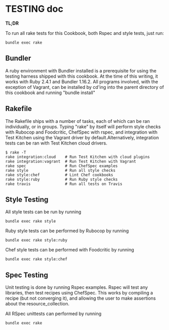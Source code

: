 TESTING doc
========================

**TL;DR**

To run all rake tests for this Cookbook, both Rspec and style tests, just run:
```
bundle exec rake
```

Bundler
-------
A ruby environment with Bundler installed is a prerequisite for using
the testing harness shipped with this cookbook. At the time of this
writing, it works with Ruby 2.4.1 and Bundler 1.16.2. All programs
involved, with the exception of Vagrant, can be installed by cd'ing
into the parent directory of this cookbook and running "bundle install"

Rakefile
--------
The Rakefile ships with a number of tasks, each of which can be ran
individually, or in groups. Typing "rake" by itself will perform style
checks with Rubocop and Foodcritic, ChefSpec with rspec, and
integration with Test Kitchen using the Vagrant driver by
default.Alternatively, integration tests can be ran with Test Kitchen
cloud drivers.

```
$ rake -T
rake integration:cloud    # Run Test Kitchen with cloud plugins
rake integration:vagrant  # Run Test Kitchen with Vagrant
rake spec                 # Run ChefSpec examples
rake style                # Run all style checks
rake style:chef           # Lint Chef cookbooks
rake style:ruby           # Run Ruby style checks
rake travis               # Run all tests on Travis
```

Style Testing
-------------
All style tests can be run by running
```
bundle exec rake style
```
Ruby style tests can be performed by Rubocop by running
```
bundle exec rake style:ruby
```

Chef style tests can be performed with Foodcritic by running
```
bundle exec rake style:chef
```

Spec Testing
-------------
Unit testing is done by running Rspec examples. Rspec will test any
libraries, then test recipes using ChefSpec. This works by compiling a
recipe (but not converging it), and allowing the user to make
assertions about the resource_collection.

All RSpec unittests can performed by running
```
bundle exec rake 
```
